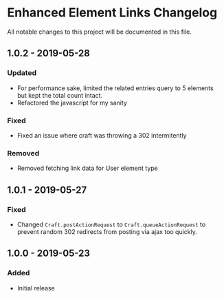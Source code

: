 # Enhanced Element Links Changelog

All notable changes to this project will be documented in this file.

## 1.0.2 - 2019-05-28
### Updated
- For performance sake, limited the related entries query to 5 elements but kept the total count intact.
- Refactored the javascript for my sanity

### Fixed
- Fixed an issue where craft was throwing a 302 intermitently

### Removed
- Removed fetching link data for User element type

## 1.0.1 - 2019-05-27
### Fixed
- Changed `Craft.postActionRequest` to `Craft.queueActionRequest` to prevent random 302 redirects from posting via ajax too quickly.

## 1.0.0 - 2019-05-23
### Added
- Initial release
